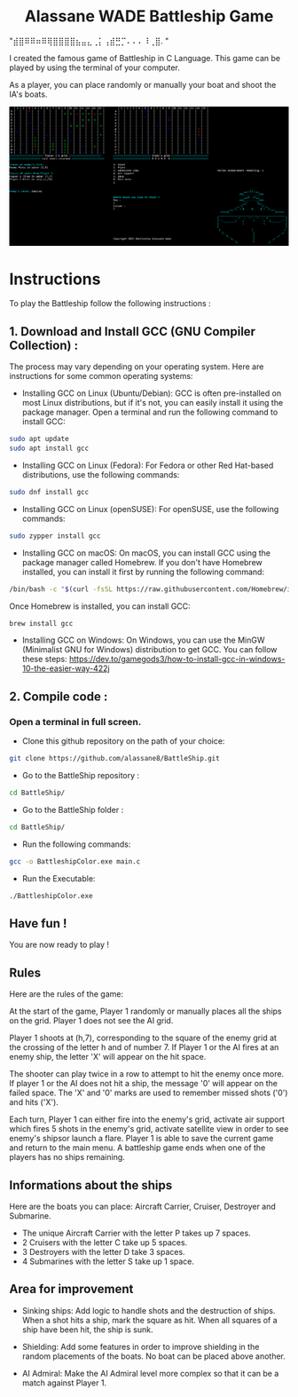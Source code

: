 <h1 align="center">
  Alassane WADE Battleship Game
</h1>                                         
                                       "⣾⣿⠿⠿⠶⠿⢿⣿⣿⣿⣿⣦⣤⣄⢀⡅⢠⣾⣛⡉⠄⠄⠄⠸⢀⣿. "


I created the famous game of Battleship in C Language.
This game can be played by using the terminal of your computer.

As a player, you can place randomly or manually your boat and shoot the IA's
boats.

<img width="1306" alt="Screen Shot 2021-03-15 at 8 29 18 PM" src="https://github.com/alassane8/BattleShip/blob/main/BattleShip/Capture.PNG">

# Instructions
To play the Battleship follow the following instructions :

## 1. Download and Install GCC (GNU Compiler Collection) :
The process may vary depending on your operating system. Here are instructions for some common operating systems:

- Installing GCC on Linux (Ubuntu/Debian):
GCC is often pre-installed on most Linux distributions, but if it's not, you can easily install it using the package manager.
Open a terminal and run the following command to install GCC:
```bash
sudo apt update
sudo apt install gcc
```

- Installing GCC on Linux (Fedora):
For Fedora or other Red Hat-based distributions, use the following commands:
```bash
sudo dnf install gcc
``` 

- Installing GCC on Linux (openSUSE):
For openSUSE, use the following commands:
```bash
sudo zypper install gcc
```

- Installing GCC on macOS:
On macOS, you can install GCC using the package manager called Homebrew. If you don't have Homebrew installed, you can install it first by running the following command:
```bash
/bin/bash -c "$(curl -fsSL https://raw.githubusercontent.com/Homebrew/install/master/install.sh)"
```
Once Homebrew is installed, you can install GCC:
```bash
brew install gcc
```

- Installing GCC on Windows:
On Windows, you can use the MinGW (Minimalist GNU for Windows) distribution to get GCC. 
You can follow these steps: https://dev.to/gamegods3/how-to-install-gcc-in-windows-10-the-easier-way-422j

## 2. Compile code :
### Open a terminal in full screen.
- Clone this github repository on the path of your choice: 
```bash
git clone https://github.com/alassane8/BattleShip.git
```
- Go to the BattleShip repository :
```bash
cd BattleShip/
```
- Go to the BattleShip folder :
```bash
cd BattleShip/
```
- Run the following commands: 
```bash
gcc -o BattleshipColor.exe main.c
```
- Run the Executable: 
```bash
./BattleshipColor.exe
```

## Have fun !
You are now ready to play !

## Rules
Here are the rules of the game:

At the start of the game, Player 1 randomly or manually places all the ships on
the grid. Player 1 does not see the AI grid.

Player 1 shoots at (h,7), corresponding to the square of the enemy grid
at the crossing of the letter h and of number 7.
If Player 1 or the AI fires at an enemy ship, the letter 'X' will appear on the
hit space.

The shooter can play twice in a row to attempt to hit the enemy once more.
If player 1 or the AI does not hit a ship, the message '0' will appear on the
failed space.
The 'X' and '0' marks are used to remember missed shots ('0') and hits ('X').

Each turn, Player 1 can either fire into the enemy's grid, activate air support
which fires 5 shots in the enemy's grid, activate satellite view in
order to see enemy's shipsor launch a flare.
Player 1 is able to save the current game and return to the main menu.
A battleship game ends when one of the players has no ships remaining.

## Informations about the ships
Here are the boats you can place:
Aircraft Carrier, Cruiser, Destroyer and Submarine.
- The unique Aircraft Carrier with the letter P takes up 7 spaces.
- 2 Cruisers with the letter C take up 5 spaces.
- 3 Destroyers with the letter D take 3 spaces.
- 4 Submarines with the letter S take up 1 space.

## Area for improvement
- Sinking ships:
Add logic to handle shots and the destruction of ships. When a shot hits a ship, mark the square as hit. When all squares of a ship have been hit, the ship is sunk.

- Shielding:
Add some features in order to improve shielding in the random placements of the boats. No boat can be placed above another. 

- AI Admiral:
Make the AI Admiral level more complex so that it can be a match against Player 1.